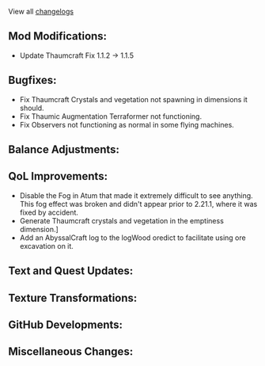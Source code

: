 
View all [changelogs](https://github.com/Divine-Journey-2/Divine-Journey-2/tree/main/changelog)

## Mod Modifications:

- Update Thaumcraft Fix 1.1.2 -> 1.1.5

## Bugfixes:

- Fix Thaumcraft Crystals and vegetation not spawning in dimensions it should.
- Fix Thaumic Augmentation Terraformer not functioning.
- Fix Observers not functioning as normal in some flying machines.

## Balance Adjustments:


## QoL Improvements:

- Disable the Fog in Atum that made it extremely difficult to see anything. This fog effect was broken and didn't appear prior to 2.21.1, where it was fixed by accident.
- Generate Thaumcraft crystals and vegetation in the emptiness dimension.]
- Add an AbyssalCraft log to the logWood oredict to facilitate using ore excavation on it.

## Text and Quest Updates:


## Texture Transformations:


## GitHub Developments:


## Miscellaneous Changes:
